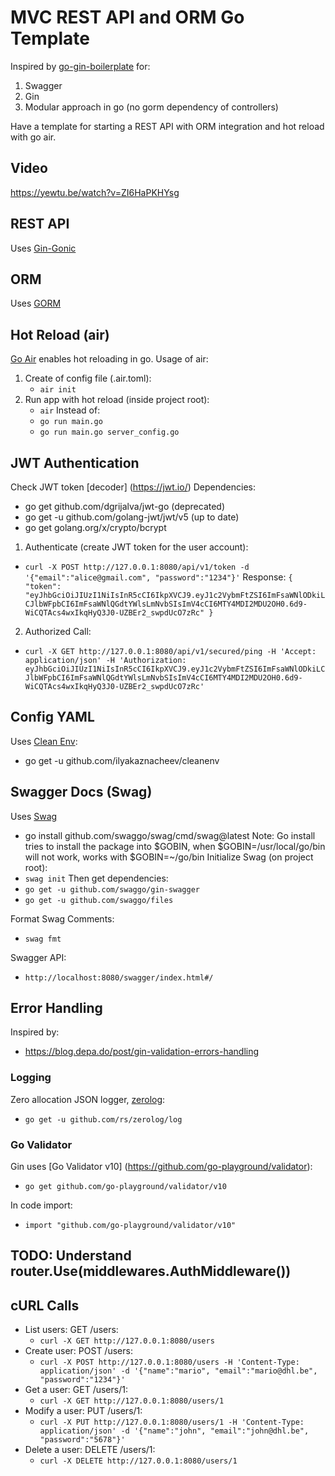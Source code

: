 # MVC REST API and ORM Go Template

Inspired by [go-gin-boilerplate](https://github.com/vsouza/go-gin-boilerplate)
for:

1. Swagger
2. Gin
3. Modular approach in go (no gorm dependency of controllers)

Have a template for starting a REST API with ORM integration and hot reload with go air.

## Video

https://yewtu.be/watch?v=ZI6HaPKHYsg

## REST API

Uses [Gin-Gonic](https://gin-gonic.com/docs/)

## ORM

Uses [GORM](https://gorm.io/)

## Hot Reload (air)

[Go Air](https://github.com/cosmtrek/air) enables hot reloading in go.
Usage of air:

1. Create of config file (.air.toml):
   - `air init`
2. Run app with hot reload (inside project root):
   - `air`
     Instead of:
   - `go run main.go`
   - `go run main.go server_config.go`

## JWT Authentication

Check JWT token [decoder] (https://jwt.io/)
Dependencies:

- go get github.com/dgrijalva/jwt-go (deprecated)
- go get -u github.com/golang-jwt/jwt/v5 (up to date)
- go get golang.org/x/crypto/bcrypt

1. Authenticate (create JWT token for the user account):

- `curl -X POST http://127.0.0.1:8080/api/v1/token -d '{"email":"alice@gmail.com", "password":"1234"}'`
  Response:
  `{
   "token": "eyJhbGciOiJIUzI1NiIsInR5cCI6IkpXVCJ9.eyJ1c2VybmFtZSI6ImFsaWNlODkiLCJlbWFpbCI6ImFsaWNlQGdtYWlsLmNvbSIsImV4cCI6MTY4MDI2MDU2OH0.6d9-WiCQTAcs4wxIkqHyQ3J0-UZBEr2_swpdUcO7zRc"
 }`

2. Authorized Call:

- `curl -X GET http://127.0.0.1:8080/api/v1/secured/ping -H 'Accept: application/json' -H 'Authorization: eyJhbGciOiJIUzI1NiIsInR5cCI6IkpXVCJ9.eyJ1c2VybmFtZSI6ImFsaWNlODkiLCJlbWFpbCI6ImFsaWNlQGdtYWlsLmNvbSIsImV4cCI6MTY4MDI2MDU2OH0.6d9-WiCQTAcs4wxIkqHyQ3J0-UZBEr2_swpdUcO7zRc'`

## Config YAML

Uses [Clean Env](https://github.com/ilyakaznacheev/cleanenv):

- go get -u github.com/ilyakaznacheev/cleanenv

## Swagger Docs (Swag)

Uses [Swag](https://github.com/swaggo/swag#how-to-use-it-with-gin)

- go install github.com/swaggo/swag/cmd/swag@latest
  Note: Go install tries to install the package into $GOBIN, when $GOBIN=/usr/local/go/bin will not work, works with $GOBIN=~/go/bin
  Initialize Swag (on project root):
- `swag init`
  Then get dependencies:
- `go get -u github.com/swaggo/gin-swagger`
- `go get -u github.com/swaggo/files`

Format Swag Comments:

- `swag fmt`

Swagger API:

- `http://localhost:8080/swagger/index.html#/`

## Error Handling

Inspired by:

- https://blog.depa.do/post/gin-validation-errors-handling

### Logging

Zero allocation JSON logger, [zerolog](https://github.com/rs/zerolog):

- `go get -u github.com/rs/zerolog/log`

### Go Validator

Gin uses [Go Validator v10] (https://github.com/go-playground/validator):

- `go get github.com/go-playground/validator/v10`

In code import:

- `import "github.com/go-playground/validator/v10" `

## TODO: Understand router.Use(middlewares.AuthMiddleware())

## cURL Calls

- List users: GET /users:
  - `curl -X GET http://127.0.0.1:8080/users`
- Create user: POST /users:
  - `curl -X POST http://127.0.0.1:8080/users -H 'Content-Type: application/json' -d '{"name":"mario", "email":"mario@dhl.be", "password":"1234"}'`
- Get a user: GET /users/1:
  - `curl -X GET http://127.0.0.1:8080/users/1`
- Modify a user: PUT /users/1:
  - `curl -X PUT http://127.0.0.1:8080/users/1 -H 'Content-Type: application/json' -d '{"name":"john", "email":"john@dhl.be", "password":"5678"}'`
- Delete a user: DELETE /users/1:
  - `curl -X DELETE http://127.0.0.1:8080/users/1`
